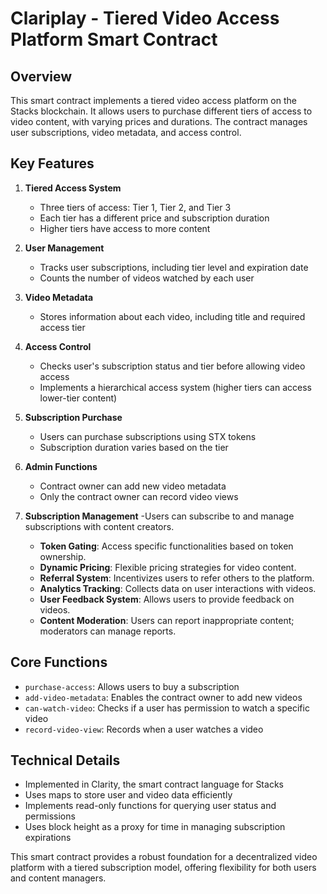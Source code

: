 # Clariplay - Tiered Video Access Platform Smart Contract

## Overview

This smart contract implements a tiered video access platform on the Stacks blockchain. It allows users to purchase different tiers of access to video content, with varying prices and durations. The contract manages user subscriptions, video metadata, and access control.

## Key Features

1. **Tiered Access System**
   - Three tiers of access: Tier 1, Tier 2, and Tier 3
   - Each tier has a different price and subscription duration
   - Higher tiers have access to more content

2. **User Management**
   - Tracks user subscriptions, including tier level and expiration date
   - Counts the number of videos watched by each user

3. **Video Metadata**
   - Stores information about each video, including title and required access tier

4. **Access Control**
   - Checks user's subscription status and tier before allowing video access
   - Implements a hierarchical access system (higher tiers can access lower-tier content)

5. **Subscription Purchase**
   - Users can purchase subscriptions using STX tokens
   - Subscription duration varies based on the tier

6. **Admin Functions**
   - Contract owner can add new video metadata
   - Only the contract owner can record video views

7. **Subscription Management**
   -Users can subscribe to and manage subscriptions with content creators.
   - **Token Gating**: Access specific functionalities based on token ownership.
   - **Dynamic Pricing**: Flexible pricing strategies for video content.
   - **Referral System**: Incentivizes users to refer others to the platform.
   - **Analytics Tracking**: Collects data on user interactions with videos.
   - **User Feedback System**: Allows users to provide feedback on videos.
   - **Content Moderation**: Users can report inappropriate content; moderators can manage reports.

## Core Functions

- `purchase-access`: Allows users to buy a subscription
- `add-video-metadata`: Enables the contract owner to add new videos
- `can-watch-video`: Checks if a user has permission to watch a specific video
- `record-video-view`: Records when a user watches a video

## Technical Details

- Implemented in Clarity, the smart contract language for Stacks
- Uses maps to store user and video data efficiently
- Implements read-only functions for querying user status and permissions
- Uses block height as a proxy for time in managing subscription expirations

This smart contract provides a robust foundation for a decentralized video platform with a tiered subscription model, offering flexibility for both users and content managers.
